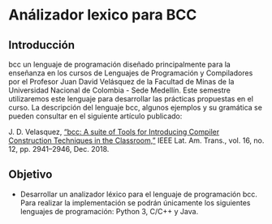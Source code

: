 # Análizador lexico para BCC

## Introducción
bcc un lenguaje de programación diseñado principalmente para la enseñanza en los cursos de Lenguajes de Programación y Compiladores por el Profesor Juan David Velásquez de la Facultad de Minas de la Universidad Nacional de Colombia - Sede Medellín. Este semestre utilizaremos este lenguaje para desarrollar las prácticas propuestas en el curso.
La descripción del lenguaje bcc, algunos ejemplos y su gramática se pueden consultar en el siguiente artículo publicado:

J. D. Velasquez, [“bcc: A suite of Tools for Introducing Compiler Construction Techniques in the Classroom,”](https://ieeexplore.ieee.org/abstract/document/8804260?casa_token=ogUocsUg49gAAAAA:dVcAJiZKriQ_1YrB0lKp1ANuLgdHUMySUEASPMLnerQs0y00HuJnAB66vEfSDth6OT-INGGAzK8) IEEE Lat. Am. Trans., vol. 16, no. 12, pp. 2941–2946, Dec. 2018.

## Objetivo

- Desarrollar un analizador léxico para el lenguaje de programación bcc. Para realizar la implementación se podrán únicamente los siguientes lenguajes de programación: Python 3, C/C++ y Java.  

